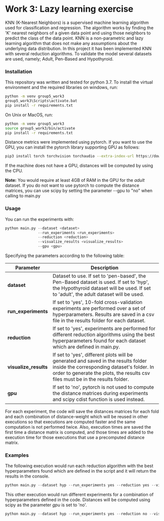 # Work 3: Lazy learning exercise

KNN (K-Nearest Neighbors) is a supervised machine learning algorithm used for classification and regression. The algorithm works by finding the 'K' nearest neighbors of a given data point and using those neighbors to predict the class of the data point. KNN is a non-parametric and lazy learning algorithm that does not make any assumptions about the underlying data distribution. In this project it has been implemented KNN with several reduction algorithms. To validate the model several datasets are used, namely; Adult, Pen-Based and Hypothyroid.

### Installation 

This repository was written and tested for python 3.7. To install the virtual environment and the required libraries on windows, run:

```bash
python -m venv group5_work3
group5_work3\Scripts\activate.bat
pip install -r requirements.txt
```

On Unix or MacOS, run:

```bash
python -m venv group5_work3
source group5_work3/bin/activate
pip install -r requirements.txt
```

Distance metrics were implemented using pytorch. If you want to use the GPU, you can install the pytorch library supporting GPU as follows:

```bash
pip3 install torch torchvision torchaudio --extra-index-url https://download.pytorch.org/whl/cu116
```

If the machine does not have a GPU, distances will be computed by using the CPU.

**Note:** You would require at least 4GB of RAM in the GPU for the *adult* dataset. If you do not want to use pytorch to compute the distance matrices, you can use scipy by setting the parameter --gpu to "no" when calling to main.py

### Usage

You can run the experiments with:

```python
python main.py --dataset <dataset>
               --run_experiments <run_experiments>
               --reduction <reduction>
               --visualize_results <visualize_results>
               --gpu <gpu>
```
Specifying the parameters  according to the following table:

| Parameter             | Description                                                                                                                                                                                                       |
|-----------------------|-------------------------------------------------------------------------------------------------------------------------------------------------------------------------------------------------------------------|
| **dataset**           | Dataset to use. If set to 'pen-based', the Pen-Based dataset is used. If set to 'hyp', the Hypothyroid dataset will be used. If set to 'adult', the adult dataset will be used.                                   |
| **run_experiments**   | If set to 'yes', 10-fold cross-validation experiments are performed over a set of hyperparameters. Results are saved in a csv file in the results folder for each dataset.                                        |
| **reduction**         | If set to 'yes', experiments are performed for different reduction algorithms using the best hyperparameters found for each dataset which are defined in main.py.                                              |
| **visualize_results** | If set to 'yes', different plots will be generated and saved in the results folder inside the corresponding dataset's folder. In order to generate the plots, the results csv files must be in the results folder. |
| **gpu**               | If set to 'no', pytorch is not used to compute the distance matrices during experiments and scipy cdist function is used instead.                                                                                 |

For each experiment, the code will save the distances matrices for each fold and each combination of distance-weight which will be reused in other executions so that executions are computed faster and the same computation is not performed twice. Also, execution times are saved the first time a distance matrix is computed, and those times are added to the execution time for those executions that use a precomputed distance matrix.

### Examples

The following execution would run each reduction algorithm with the best hyperparameters found which are defined in the script and it will return the results in the console.

```python
python main.py --dataset hyp --run_experiments yes --reduction yes --visualize_results yes --gpu no
```

This other execution would run different experiments for a combination of hyperparameters defined in the code. Distances will be computed using scipy as the parameter *gpu* is set to 'no'.

```python
python main.py --dataset hyp --run_experiments yes --reduction no --visualize_results yes --gpu no
```